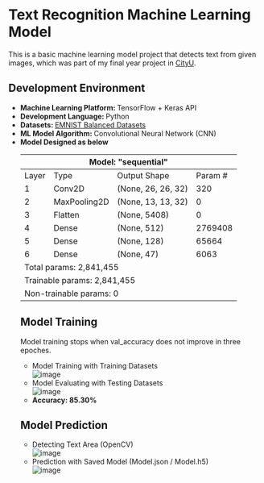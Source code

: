 # Text Recognition Machine Learning Model
This is a basic machine learning model project that detects text from given images, which was part of my final year project in [CityU](http://dspace.cityu.edu.hk/handle/2031/9511).

## Development Environment
- <b>Machine Learning Platform: </b>TensorFlow + Keras API   
- <b>Development Language: </b> Python   
- <b>Datasets: </b>[EMNIST Balanced Datasets](https://www.kaggle.com/datasets/crawford/emnist)   
- <b>ML Model Algorithm: </b>Convolutional Neural Network (CNN)     
- <b>Model Designed as below</b>
  <table class="tg">
<thead>
  <tr>
    <th class="tg-0pky" colspan="4">Model: "sequential"</th>
  </tr>
</thead>
<tbody>
  <tr>
    <td class="tg-0pky">Layer</td>
    <td class="tg-0pky">Type</td>
    <td class="tg-0pky">Output Shape</td>
    <td class="tg-0pky">Param #</td>
  </tr>
  <tr>
    <td class="tg-0pky">1</td>
    <td class="tg-0pky">Conv2D</td>
    <td class="tg-0pky">(None, 26, 26, 32)</td>
    <td class="tg-0pky">320</td>
  </tr>
  <tr>
    <td class="tg-0pky">2</td>
    <td class="tg-0pky">MaxPooling2D</td>
    <td class="tg-0pky">(None, 13, 13, 32)</td>
    <td class="tg-0pky">0</td>
  </tr>
  <tr>
    <td class="tg-0pky">3</td>
    <td class="tg-0pky">Flatten</td>
    <td class="tg-0pky">(None, 5408)</td>
    <td class="tg-0pky">0</td>
  </tr>
  <tr>
    <td class="tg-0pky">4</td>
    <td class="tg-0pky">Dense</td>
    <td class="tg-0pky">(None, 512)</td>
    <td class="tg-0pky">2769408</td>
  </tr>
  <tr>
    <td class="tg-0pky">5</td>
    <td class="tg-0pky">Dense</td>
    <td class="tg-0pky">(None, 128)</td>
    <td class="tg-0pky">65664</td>
  </tr>
  <tr>
    <td class="tg-0pky">6</td>
    <td class="tg-0pky">Dense</td>
    <td class="tg-0pky">(None, 47)</td>
    <td class="tg-0pky">6063</td>
  </tr>
  <tr>
    <td class="tg-0pky" colspan="4">Total params: 2,841,455</td>
  </tr>
  <tr>
    <td class="tg-0pky" colspan="4">Trainable params: 2,841,455</td>
  </tr>
  <tr>
    <td class="tg-0pky" colspan="4">Non-trainable params: 0</td>
  </tr>
</tbody>
</table>       
        
        
## Model Training 
Model training stops when val_accuracy does not improve in three epoches.   
- Model Training with Training Datasets    
![image](https://user-images.githubusercontent.com/12388329/162203470-61e762db-3df4-4e97-8ccf-011c2a40e2a6.png)    
- Model Evaluating with Testing Datasets    
![image](https://user-images.githubusercontent.com/12388329/162204147-87702a81-1a87-4386-85f5-f39003302b84.png)
- <b>Accuracy: 85.30%</b>     
     
     
## Model Prediction   
- Detecting Text Area (OpenCV)    
![image](https://user-images.githubusercontent.com/12388329/162204916-65df22ce-5e70-4af1-a684-e6baaf33bd66.png)    
- Prediction with Saved Model (Model.json / Model.h5)  
![image](https://user-images.githubusercontent.com/12388329/162205070-0411e6a6-2758-4166-86ff-62caef3aa1da.png)


